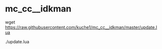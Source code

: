 # mc_cc__idkman

wget https://raw.githubusercontent.com/kuche1/mc_cc__idkman/master/update.lua

./update.lua
